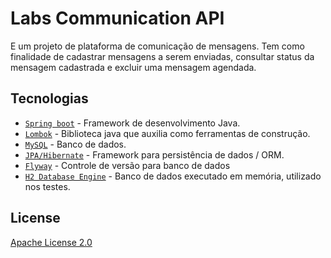 # Labs Communication API
E um projeto de plataforma de comunicação de mensagens. Tem como finalidade de cadastrar mensagens a serem enviadas, consultar status da mensagem cadastrada e excluir uma mensagem agendada.

## Tecnologias

 - [`Spring boot`](https://spring.io) - Framework de desenvolvimento Java.
 - [`Lombok`](https://projectlombok.org/) - Biblioteca java que auxilia como ferramentas de construção. 
 - [`MySQL`](https://www.mysql.com/) - Banco de dados.
 - [`JPA/Hibernate`](https://hibernate.org/orm/) - Framework para persistência de dados / ORM.
 - [`Flyway`](https://flywaydb.org/) - Controle de versão para banco de dados
 - [`H2 Database Engine`](https://mvnrepository.com/artifact/com.h2database/h2) - Banco de dados executado em memória, utilizado nos testes.

## License
[Apache License 2.0](https://www.apache.org/licenses/LICENSE-2.0)
